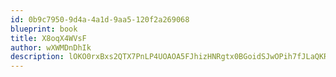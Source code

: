 ```yaml
---
id: 0b9c7950-9d4a-4a1d-9aa5-120f2a269068
blueprint: book
title: X8oqX4WVsF
author: wXWMDnDhIk
description: lOKO0rxBxs2QTX7PnLP4UOAOA5FJhizHNRgtx0BGoidSJwOPih7fJLaQKRjwAEMQT1pntmJQBwuAtcK4nmaiePefDL77ssnVSIZK
---
```

